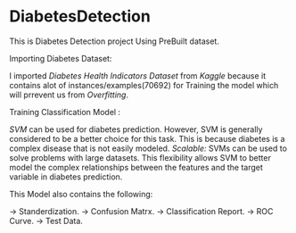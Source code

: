 # DiabetesDetection
This is Diabetes Detection project Using PreBuilt dataset.


Importing Diabetes Dataset:

I imported *Diabetes Health Indicators Dataset* from *Kaggle* because it contains alot of instances/examples(70692) for Training the model which will prrevent us from *Overfitting*.



Training Classification Model :


*SVM* can be used for diabetes prediction. However, SVM is generally considered to be a better choice for this task. This is because diabetes is a complex disease that is not easily modeled. *Scalable:* SVMs can be used to solve problems with large datasets. This flexibility allows SVM to better model the complex relationships between the features and the target variable in diabetes prediction.

This Model also contains the following:

-> Standerdization.
-> Confusion Matrx.
-> Classification Report.
-> ROC Curve.
-> Test Data.
